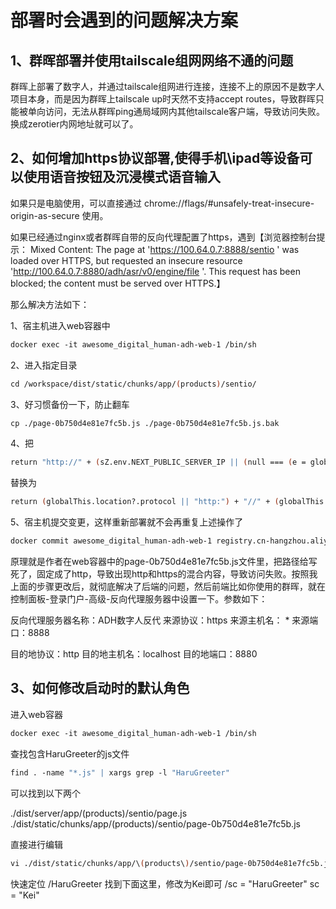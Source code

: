 # 部署时会遇到的问题解决方案

## 1、群晖部署并使用tailscale组网网络不通的问题
群晖上部署了数字人，并通过tailscale组网进行连接，连接不上的原因不是数字人项目本身，而是因为群晖上tailscale up时天然不支持accept routes，导致群晖只能被单向访问，无法从群晖ping通局域网内其他tailscale客户端，导致访问失败。换成zerotier内网地址就可以了。

## 2、如何增加https协议部署,使得手机\ipad等设备可以使用语音按钮及沉浸模式语音输入
如果只是电脑使用，可以直接通过 chrome://flags/#unsafely-treat-insecure-origin-as-secure 使用。

如果已经通过nginx或者群晖自带的反向代理配置了https，遇到【浏览器控制台提示：
Mixed Content: The page at 'https://100.64.0.7:8888/sentio ' was loaded over HTTPS, but requested an insecure resource 'http://100.64.0.7:8880/adh/asr/v0/engine/file '. This request has been blocked; the content must be served over HTTPS.】

那么解决方法如下：

1、宿主机进入web容器中
```abc
docker exec -it awesome_digital_human-adh-web-1 /bin/sh
```

2、进入指定目录
```abc
cd /workspace/dist/static/chunks/app/(products)/sentio/
```

3、好习惯备份一下，防止翻车
```abc
cp ./page-0b750d4e81e7fc5b.js ./page-0b750d4e81e7fc5b.js.bak
```

4、把
```abc
return "http://" + (sZ.env.NEXT_PUBLIC_SERVER_IP || (null === (e = globalThis.location) || void 0 === e ? void 0 : e.hostname)) + ":8880"
```
替换为
```abc
return (globalThis.location?.protocol || "http:") + "//" + (globalThis.location?.hostname || "localhost") + (globalThis.location?.port ? ":" + globalThis.location.port : "")
```

5、宿主机提交变更，这样重新部署就不会再重复上述操作了
```abc
docker commit awesome_digital_human-adh-web-1 registry.cn-hangzhou.aliyuncs.com/awesome-digital-human/adh-web:main-latest-https
```

原理就是作者在web容器中的page-0b750d4e81e7fc5b.js文件里，把路径给写死了，固定成了http，导致出现http和https的混合内容，导致访问失败。按照我上面的步骤更改后，就彻底解决了后端的问题，然后前端比如你使用的群晖，就在 控制面板-登录门户-高级-反向代理服务器中设置一下。参数如下：

反向代理服务器名称：ADH数字人反代
来源协议：https
来源主机名： *
来源端口：8888

目的地协议：http
目的地主机名：localhost
目的地端口：8880

## 3、如何修改启动时的默认角色
进入web容器
```abc
docker exec -it awesome_digital_human-adh-web-1 /bin/sh
```

查找包含HaruGreeter的js文件
```abc
find . -name "*.js" | xargs grep -l "HaruGreeter"
```

可以找到以下两个

./dist/server/app/\(products\)/sentio/page.js
./dist/static/chunks/app/\(products\)/sentio/page-0b750d4e81e7fc5b.js

直接进行编辑
```abc
vi ./dist/static/chunks/app/\(products\)/sentio/page-0b750d4e81e7fc5b.js
```

快速定位
/HaruGreeter  找到下面这里，修改为Kei即可
/sc = "HaruGreeter"    sc = "Kei"
